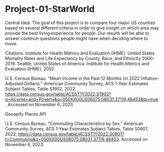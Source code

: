 # Project-01-StarWorld

Central Idea: 
The goal of this project is to compare four major US counties based on several different criteria in order to give insight on which area may provide the best living experience for people. Our results will be able to answer common questions people might have when deciding where to move.

Citations: 
Institute for Health Metrics and Evaluation (IHME). United States Mortality Rates and Life Expectancy by County, Race, and Ethnicity 2000-2019. Seattle, United States of America: Institute for Health Metrics and Evaluation (IHME), 2022.

U.S. Census Bureau. "Mean Income in the Past 12 Months (in 2022 Inflation-Adjusted Dollars)." American Community Survey, ACS 1-Year Estimates Subject Tables, Table S1902, 2022, https://data.census.gov/table/ACSST1Y2022.S1902?q=Income+and+Poverty&g=050XX00US06075,08031,37119,48453&tp=true. Accessed on November 6, 2023.

Geoapify Places API

U.S. Census Bureau. "Commuting Characteristics by Sex." American Community Survey, ACS 1-Year Estimates Subject Tables, Table S0801, 2022, https://data.census.gov/table/ACSST1Y2022.S0801?t=Commuting&g=050XX00US06075,08031,37119,48453. Accessed on November 6, 2023.
